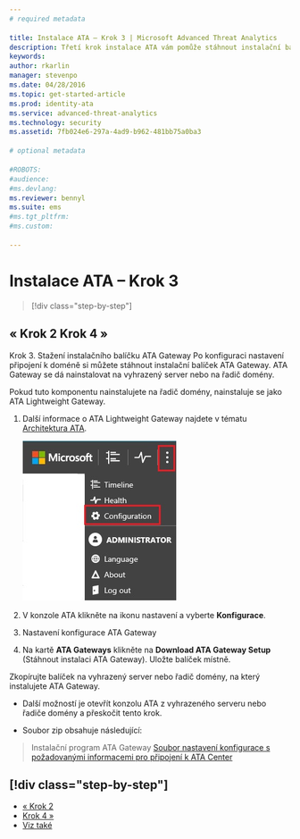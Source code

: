 ```yaml
---
# required metadata

title: Instalace ATA – Krok 3 | Microsoft Advanced Threat Analytics
description: Třetí krok instalace ATA vám pomůže stáhnout instalační balíček ATA Gateway.
keywords:
author: rkarlin
manager: stevenpo
ms.date: 04/28/2016
ms.topic: get-started-article
ms.prod: identity-ata
ms.service: advanced-threat-analytics
ms.technology: security
ms.assetid: 7fb024e6-297a-4ad9-b962-481bb75a0ba3

# optional metadata

#ROBOTS:
#audience:
#ms.devlang:
ms.reviewer: bennyl
ms.suite: ems
#ms.tgt_pltfrm:
#ms.custom:

---
```


# Instalace ATA – Krok 3

>[!div class="step-by-step"]

## « Krok 2 Krok 4 »
Krok 3. Stažení instalačního balíčku ATA Gateway Po konfiguraci nastavení připojení k doméně si můžete stáhnout instalační balíček ATA Gateway. ATA Gateway se dá nainstalovat na vyhrazený server nebo na řadič domény. 

Pokud tuto komponentu nainstalujete na řadič domény, nainstaluje se jako ATA Lightweight Gateway.

1.  Další informace o ATA Lightweight Gateway najdete v tématu [Architektura ATA](/advanced-threat-analytics/plan-design/ata-architecture).

    ![Stažení instalačního balíčku ATA Gateway:](media/ATA-config-icon.JPG)

2.  V konzole ATA klikněte na ikonu nastavení a vyberte **Konfigurace**.

3.  Nastavení konfigurace ATA Gateway
4.  Na kartě **ATA Gateways** klikněte na **Download ATA Gateway Setup** (Stáhnout instalaci ATA Gateway). Uložte balíček místně.

Zkopírujte balíček na vyhrazený server nebo řadič domény, na který instalujete ATA Gateway.

-   Další možností je otevřít konzolu ATA z vyhrazeného serveru nebo řadiče domény a přeskočit tento krok.

-   Soubor zip obsahuje následující:


>Instalační program ATA Gateway
[Soubor nastavení konfigurace s požadovanými informacemi pro připojení k ATA Center](install-ata-step4.md)

## [!div class="step-by-step"]

- [« Krok 2](https://social.technet.microsoft.com/Forums/security/en-US/home?forum=mata)
- [Krok 4 »](configure-event-collection.md)
- [Viz také](/advanced-threat-analytics/plan-design/ata-prerequisites)


<!--HONumber=Jun16_HO1-->


